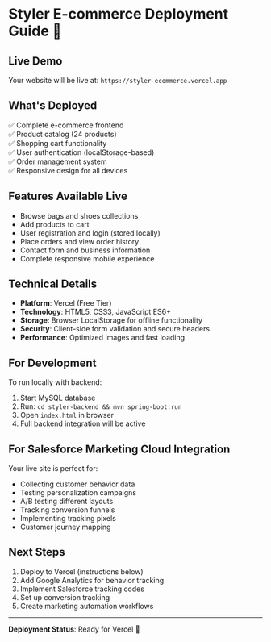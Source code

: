 # Styler E-commerce Deployment Guide 🚀

## Live Demo
Your website will be live at: `https://styler-ecommerce.vercel.app`

## What's Deployed
✅ Complete e-commerce frontend  
✅ Product catalog (24 products)  
✅ Shopping cart functionality  
✅ User authentication (localStorage-based)  
✅ Order management system  
✅ Responsive design for all devices  

## Features Available Live
- Browse bags and shoes collections
- Add products to cart
- User registration and login (stored locally)
- Place orders and view order history
- Contact form and business information
- Complete responsive mobile experience

## Technical Details
- **Platform**: Vercel (Free Tier)
- **Technology**: HTML5, CSS3, JavaScript ES6+
- **Storage**: Browser LocalStorage for offline functionality
- **Security**: Client-side form validation and secure headers
- **Performance**: Optimized images and fast loading

## For Development
To run locally with backend:
1. Start MySQL database
2. Run: `cd styler-backend && mvn spring-boot:run`
3. Open `index.html` in browser
4. Full backend integration will be active

## For Salesforce Marketing Cloud Integration
Your live site is perfect for:
- Collecting customer behavior data
- Testing personalization campaigns  
- A/B testing different layouts
- Tracking conversion funnels
- Implementing tracking pixels
- Customer journey mapping

## Next Steps
1. Deploy to Vercel (instructions below)
2. Add Google Analytics for behavior tracking
3. Implement Salesforce tracking codes
4. Set up conversion tracking
5. Create marketing automation workflows

---
**Deployment Status**: Ready for Vercel 🌟